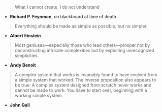 > What I cannot create, I do not understand
 - **Richard P.  Feynman**, on blackboard at time of death.

> Everything should be made as simple as possible, but no simpler.
 - **Albert Einstein**

> Most geniuses—especially those who lead others—prosper not by deconstructing
> intricate complexities but by exploiting unrecognized simplicities.
 - **Andy Benoit**

> A complex system that works is invariably found to have evolved from a simple
> system that worked. The inverse proposition also appears to be true: A complex
> system designed from scratch never works and cannot be made to work. You have to
> start over, beginning with a working simple system.
 - **John Gall**
